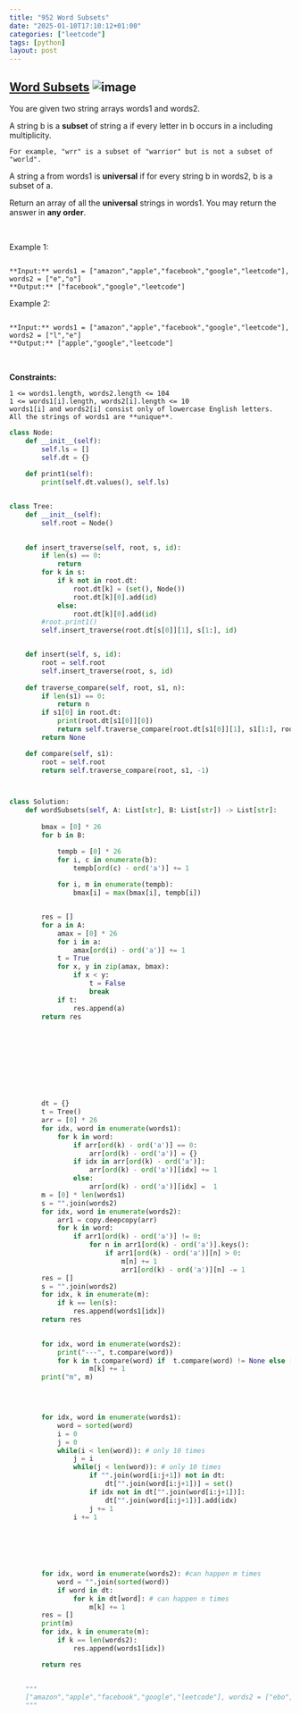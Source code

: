 ```yaml
---
title: "952 Word Subsets"
date: "2025-01-10T17:10:12+01:00"
categories: ["leetcode"]
tags: [python]
layout: post
---
```


## [Word Subsets](https://leetcode.com/problems/word-subsets) ![image](https://img.shields.io/badge/Difficulty-Medium-orange)

You are given two string arrays words1 and words2.

A string b is a **subset** of string a if every letter in b occurs in a including multiplicity.

	For example, "wrr" is a subset of "warrior" but is not a subset of "world".

A string a from words1 is **universal** if for every string b in words2, b is a subset of a.

Return an array of all the **universal** strings in words1. You may return the answer in **any order**.

 

Example 1:

```

**Input:** words1 = ["amazon","apple","facebook","google","leetcode"], words2 = ["e","o"]
**Output:** ["facebook","google","leetcode"]

```

Example 2:

```

**Input:** words1 = ["amazon","apple","facebook","google","leetcode"], words2 = ["l","e"]
**Output:** ["apple","google","leetcode"]

```

 

**Constraints:**

	1 <= words1.length, words2.length <= 104
	1 <= words1[i].length, words2[i].length <= 10
	words1[i] and words2[i] consist only of lowercase English letters.
	All the strings of words1 are **unique**.

```python
class Node:
    def __init__(self):
        self.ls = []
        self.dt = {}
    
    def print1(self):
        print(self.dt.values(), self.ls)


class Tree:
    def __init__(self):
        self.root = Node()
        

    def insert_traverse(self, root, s, id):
        if len(s) == 0:
            return
        for k in s:
            if k not in root.dt:
                root.dt[k] = (set(), Node())
                root.dt[k][0].add(id)
            else:
                root.dt[k][0].add(id)
        #root.print1()
        self.insert_traverse(root.dt[s[0]][1], s[1:], id)


    def insert(self, s, id):
        root = self.root
        self.insert_traverse(root, s, id)
    
    def traverse_compare(self, root, s1, n):
        if len(s1) == 0:
            return n
        if s1[0] in root.dt:
            print(root.dt[s1[0]][0])
            return self.traverse_compare(root.dt[s1[0]][1], s1[1:], root.dt[s1[0]][0])
        return None

    def compare(self, s1):
        root = self.root
        return self.traverse_compare(root, s1, -1)



class Solution:
    def wordSubsets(self, A: List[str], B: List[str]) -> List[str]:
        
        bmax = [0] * 26
        for b in B:

            tempb = [0] * 26
            for i, c in enumerate(b):
                tempb[ord(c) - ord('a')] += 1
            
            for i, m in enumerate(tempb):
                bmax[i] = max(bmax[i], tempb[i])


        res = []
        for a in A:
            amax = [0] * 26
            for i in a:
                amax[ord(i) - ord('a')] += 1
            t = True
            for x, y in zip(amax, bmax):
                if x < y:
                    t = False
                    break
            if t:
                res.append(a)
        return res

        








        dt = {}
        t = Tree()
        arr = [0] * 26
        for idx, word in enumerate(words1):
            for k in word:
                if arr[ord(k) - ord('a')] == 0:
                    arr[ord(k) - ord('a')] = {}
                if idx in arr[ord(k) - ord('a')]:
                    arr[ord(k) - ord('a')][idx] += 1
                else:
                    arr[ord(k) - ord('a')][idx] =  1
        m = [0] * len(words1)
        s = "".join(words2)
        for idx, word in enumerate(words2):
            arr1 = copy.deepcopy(arr)
            for k in word:
                if arr1[ord(k) - ord('a')] != 0:
                    for n in arr1[ord(k) - ord('a')].keys():
                        if arr1[ord(k) - ord('a')][n] > 0:
                            m[n] += 1
                            arr1[ord(k) - ord('a')][n] -= 1
        res = []
        s = "".join(words2)
        for idx, k in enumerate(m):
            if k == len(s):
                res.append(words1[idx])
        return res

        
        for idx, word in enumerate(words2):
            print("---", t.compare(word))
            for k in t.compare(word) if  t.compare(word) != None else []:
                    m[k] += 1
        print("m", m)
        



        for idx, word in enumerate(words1):
            word = sorted(word)
            i = 0 
            j = 0
            while(i < len(word)): # only 10 times
                j = i
                while(j < len(word)): # only 10 times
                    if "".join(word[i:j+1]) not in dt:
                        dt["".join(word[i:j+1])] = set()
                    if idx not in dt["".join(word[i:j+1])]:
                        dt["".join(word[i:j+1])].add(idx) 
                    j += 1
                i += 1


                

        
        
        for idx, word in enumerate(words2): #can happen m times
            word = "".join(sorted(word))
            if word in dt:
                for k in dt[word]: # can happen n times
                    m[k] += 1
        res = []
        print(m)
        for idx, k in enumerate(m):
            if k == len(words2):
                res.append(words1[idx])

        return res

        
    """
    ["amazon","apple","facebook","google","leetcode"], words2 = ["ebo","ok"]
    """
        





        
```